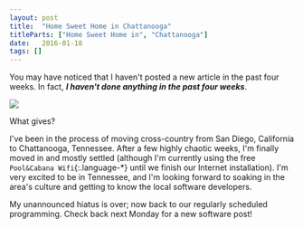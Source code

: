 ```yaml
---
layout: post
title:  "Home Sweet Home in Chattanooga"
titleParts: ["Home Sweet Home in", "Chattanooga"]
date:   2016-01-18
tags: []
---
```


You may have noticed that I haven't posted a new article in the past four weeks. In fact, ___I haven't done anything in the past four weeks___.

<img src="https://s3-us-west-1.amazonaws.com/www.1pxsolidtomato.com/github-before.png" style="max-width: 100%">

What gives?

I've been in the process of moving cross-country from San Diego, California to Chattanooga, Tennessee. After a few highly chaotic weeks, I'm finally moved in and mostly settled (although I'm currently using the free `Pool&Cabana Wifi`{:.language-*} until we finish our Internet installation). I'm very excited to be in Tennessee, and I'm looking forward to soaking in the area's culture and getting to know the local software developers.

My unannounced hiatus is over; now back to our regularly scheduled programming. Check back next Monday for a new software post!
